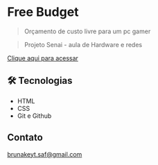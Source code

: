 # Free Budget

> Orçamento de custo livre para um pc gamer

> Projeto Senai - aula de Hardware e redes

[Clique aqui para acessar](https://brunakeyt.github.io/free-budget)

## 🛠 Tecnologias
- HTML
- CSS
- Git e Github

## Contato

brunakeyt.saf@gmail.com
